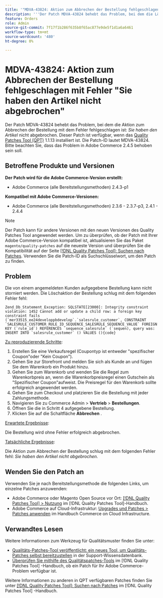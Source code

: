 ```yaml
---
title: '"MDVA-43824: Aktion zum Abbrechen der Bestellung fehlgeschlagen mit Fehler "Sie haben den Artikel nicht abgebrochen"'
description: '''Der Patch MDVA-43824 behebt das Problem, bei dem die Löschaktion der Bestellung mit dem Fehler fehlschlug: *Sie haben den Artikel nicht abgebrochen*. Dieser Patch ist verfügbar, wenn das [Quality Patches Tool (QPT)](https://experienceleague.adobe.com/en/docs/commerce-knowledge-base/kb/announcements/commerce-announcements/magento-quality-patches-released-new-tool-to-self-serve-quality-patches) 1.1.13 installiert ist. Die Patch-ID lautet MDVA-43824. Bitte beachten Sie, dass das Problem in Adobe Commerce 2.4.5 behoben werden soll."'
feature: Orders
role: Admin
source-git-commit: 7f17f1b286f635b8f65ac877e9de5f1d1a6a6461
workflow-type: tm+mt
source-wordcount: '480'
ht-degree: 0%

---
```


# MDVA-43824: Aktion zum Abbrechen der Bestellung fehlgeschlagen mit Fehler &quot;Sie haben den Artikel nicht abgebrochen&quot;

Der Patch MDVA-43824 behebt das Problem, bei dem die Aktion zum Abbrechen der Bestellung mit dem Fehler fehlgeschlagen ist: *Sie haben den Artikel* nicht abgebrochen. Dieser Patch ist verfügbar, wenn das [Quality Patches Tool (QPT)](https://experienceleague.adobe.com/en/docs/commerce-knowledge-base/kb/announcements/commerce-announcements/magento-quality-patches-released-new-tool-to-self-serve-quality-patches) 1.1.13 installiert ist. Die Patch-ID lautet MDVA-43824. Bitte beachten Sie, dass das Problem in Adobe Commerce 2.4.5 behoben sein soll.

## Betroffene Produkte und Versionen

**Der Patch wird für die Adobe Commerce-Version erstellt:**

* Adobe Commerce (alle Bereitstellungsmethoden) 2.4.3-p1

**Kompatibel mit Adobe Commerce-Versionen:**

* Adobe Commerce (alle Bereitstellungsmethoden) 2.3.6 - 2.3.7-p3, 2.4.1 - 2.4.4

>[!NOTE]
>
>Der Patch kann für andere Versionen mit den neuen Versionen des Quality Patches Tool angewendet werden. Um zu überprüfen, ob der Patch mit Ihrer Adobe Commerce-Version kompatibel ist, aktualisieren Sie das Paket `magento/quality-patches` auf die neueste Version und überprüfen Sie die Kompatibilität auf der Seite [[!DNL Quality Patches Tool]: Suchen nach Patches](https://experienceleague.adobe.com/en/docs/commerce-knowledge-base/kb/announcements/commerce-announcements/magento-quality-patches-released-new-tool-to-self-serve-quality-patches). Verwenden Sie die Patch-ID als Suchschlüsselwort, um den Patch zu finden.

## Problem

Die von einem angemeldeten Kunden aufgegebene Bestellung kann nicht storniert werden. Die Löschaktion der Bestellung schlug mit dem folgenden Fehler fehl:

```
Zend_Db_Statement_Exception: SQLSTATE[23000]: Integrity constraint violation: 1452 Cannot add or update a child row: a foreign key constraint fails (`mer33515_ee24developpbdevelop`.`salesrule_customer`, CONSTRAINT `SALESRULE_CUSTOMER_RULE_ID_SEQUENCE_SALESRULE_SEQUENCE_VALUE` FOREIGN KEY (`rule_id`) REFERENCES `sequence_salesrule` (`sequen), query was: INSERT INTO `salesrule_customer` () VALUES (){code}
```

<u>Zu reproduzierende Schritte</u>:

1. Erstellen Sie eine Verkaufsregel (Coupontyp ist entweder &quot;spezifischer Coupon&quot;oder &quot;Kein Coupon&quot;).
1. Gehen Sie zur Storefront und melden Sie sich als Kunde an und fügen Sie dem Warenkorb ein Produkt hinzu.
1. Gehen Sie zum Warenkorb und wenden Sie die Regel zum Warenkorbpreis an, wenn die Warenkorbpreisregel einen Gutschein als &quot;Spezifischer Coupon&quot;aufweist. Die Preisregel für den Warenkorb sollte erfolgreich angewendet werden.
1. Gehen Sie zum Checkout und platzieren Sie die Bestellung mit jeder Zahlungsmethode.
1. Navigieren Sie zu Commerce Admin > **Vertrieb** > **Bestellungen**.
1. Öffnen Sie die in Schritt 4 aufgegebene Bestellung.
1. Klicken Sie auf die Schaltfläche **Abbrechen** .

<u>Erwartete Ergebnisse</u>:

Die Bestellung wird ohne Fehler erfolgreich abgebrochen.

<u>Tatsächliche Ergebnisse</u>:

Die Aktion zum Abbrechen der Bestellung schlug mit dem folgenden Fehler fehl: *Sie haben den Artikel nicht abgebrochen.*

## Wenden Sie den Patch an

Verwenden Sie je nach Bereitstellungsmethode die folgenden Links, um einzelne Patches anzuwenden:

* Adobe Commerce oder Magento Open Source vor Ort: [[!DNL Quality Patches Tool] > Nutzung](/help/tools/quality-patches-tool/usage.md) im [!DNL Quality Patches Tool]-Handbuch.
* Adobe Commerce auf Cloud-Infrastruktur: [Upgrades und Patches > Patches anwenden](https://experienceleague.adobe.com/docs/commerce-cloud-service/user-guide/develop/upgrade/apply-patches.html) im Handbuch Commerce on Cloud Infrastructure.

## Verwandtes Lesen

Weitere Informationen zum Werkzeug für Qualitätsmuster finden Sie unter:

* [Qualitäts-Patches-Tool veröffentlicht: ein neues Tool, um Qualitäts-Patches selbst bereitzustellen](https://experienceleague.adobe.com/en/docs/commerce-knowledge-base/kb/announcements/commerce-announcements/magento-quality-patches-released-new-tool-to-self-serve-quality-patches) in der Support-Wissensdatenbank.
* [Überprüfen Sie mithilfe des Qualitätspatches-Tools](/help/tools/quality-patches-tool/patches-available-in-qpt/check-patch-for-magento-issue-with-magento-quality-patches.md) im [!DNL Quality Patches Tool] -Handbuch, ob ein Patch für Ihr Adobe Commerce-Problem verfügbar ist.

Weitere Informationen zu anderen in QPT verfügbaren Patches finden Sie unter [[!DNL Quality Patches Tool]: Suchen nach Patches](https://experienceleague.adobe.com/tools/commerce-quality-patches/index.html) im [!DNL Quality Patches Tool] -Handbuch.
